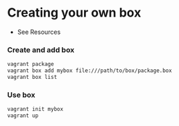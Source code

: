 # Creating your own box
- See Resources

### Create and add box
```bash
vagrant package
vagrant box add mybox file:///path/to/box/package.box
vagrant box list
```

### Use box
```bash
vagrant init mybox
vagrant up
```
